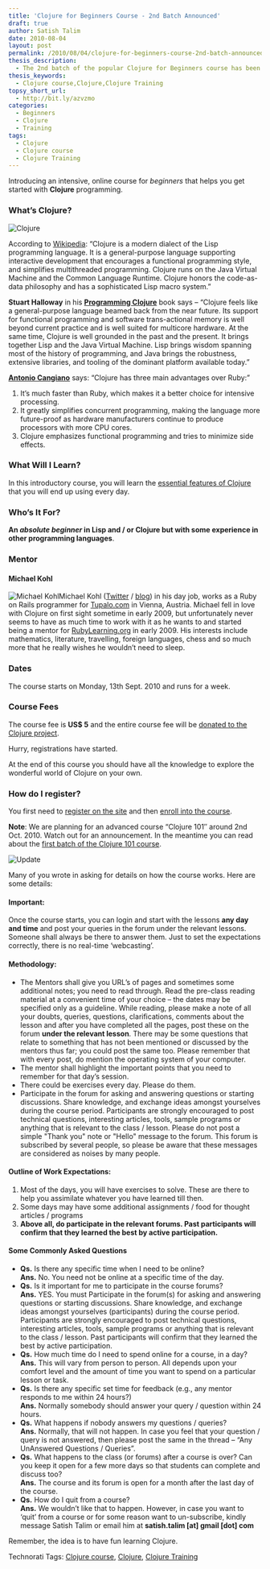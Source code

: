```yaml
---
title: 'Clojure for Beginners Course - 2nd Batch Announced'
draft: true
author: Satish Talim
date: 2010-08-04
layout: post
permalink: /2010/08/04/clojure-for-beginners-course-2nd-batch-announced/
thesis_description:
  - The 2nd batch of the popular Clojure for Beginners course has been announced for 13th Sept. 2010.
thesis_keywords:
  - Clojure course,Clojure,Clojure Training
topsy_short_url:
  - http://bit.ly/azvzmo
categories:
  - Beginners
  - Clojure
  - Training
tags:
  - Clojure
  - Clojure course
  - Clojure Training
---
```

<div>
  <p>
    <span class="drop_cap">I</span>ntroducing an intensive, online course for <em>beginners</em> that helps you get started with <strong>Clojure</strong> programming.
  </p>
  
  <h3>
    What&#8217;s Clojure?
  </h3>
  
  <p>
    <img class="alignright" title="Clojure" src="http://clojure.org/file/view/clojure-icon.gif" alt="Clojure" />
  </p>
  
  <p>
    According to <a href="http://en.wikipedia.org/wiki/Clojure">Wikipedia</a>: &#8220;Clojure is a modern dialect of the Lisp programming language. It is a general-purpose language supporting interactive development that encourages a functional programming style, and simplifies multithreaded programming. Clojure runs on the Java Virtual Machine and the Common Language Runtime. Clojure honors the code-as-data philosophy and has a sophisticated Lisp macro system.&#8221;
  </p>
  
  <p>
    <b>Stuart Halloway</b> in his <b><a href="http://www.pragprog.com/titles/shcloj/programming-clojure">Programming Clojure</a></b> book says &#8211; &#8220;Clojure feels like a general-purpose language beamed back from the near future. Its support for functional programming and software trans-actional memory is well beyond current practice and is well suited for multicore hardware. At the same time, Clojure is well grounded in the past and the present. It brings together Lisp and the Java Virtual Machine. Lisp brings wisdom spanning most of the history of programming, and Java brings the robustness, extensive libraries, and tooling of the dominant platform available today.&#8221;
  </p>
  
  <p>
    <b><a href="http://programmingzen.com/2010/07/09/thoughts-on-clojure/">Antonio Cangiano</a></b> says: &#8220;Clojure has three main advantages over Ruby:&#8221;
  </p>
  
  <ol>
    <li>
      It&#8217;s much faster than Ruby, which makes it a better choice for intensive processing.
    </li>
    <li>
      It greatly simplifies concurrent programming, making the language more future-proof as hardware manufacturers continue to produce processors with more CPU cores.
    </li>
    <li>
      Clojure emphasizes functional programming and tries to minimize side effects.
    </li>
  </ol>
  
  <h3>
    What Will I Learn?
  </h3>
  
  <p>
    In this introductory course, you will learn the <a href="http://clojure-notes.rubylearning.org/">essential features of Clojure</a> that you will end up using every day.
  </p>
  
  <h3>
    Who&#8217;s It For?
  </h3>
  
  <p>
    <b>An <em>absolute beginner</em> in Lisp and / or Clojure but with some experience in other programming languages</b>.
  </p>
  
  <h3>
    Mentor
  </h3>
  
  <h4>
    Michael Kohl
  </h4>
  
  <p class="block">
    <img class="alignleft" title="Michael Kohl" src="http://rubylearning.com/images/michael_kohl.jpg" alt="Michael Kohl" />Michael Kohl (<a href="http://twitter.com/citizen428">Twitter</a> / <a href="http://citizen428.net/">blog</a>) in his day job, works as a Ruby on Rails programmer for <a href="http://tupalo.com/">Tupalo.com</a> in Vienna, Austria. Michael fell in love with Clojure on first sight sometime in early 2009, but unfortunately never seems to have as much time to work with it as he wants to and started being a mentor for <a href="http://www.rubylearning.org/class/">RubyLearning.org</a> in early 2009. His interests include mathematics, literature, travelling, foreign languages, chess and so much more that he really wishes he wouldn&#8217;t need to sleep.
  </p>
  
  <h3>
    Dates
  </h3>
  
  <p>
    The course starts on Monday, 13th Sept. 2010 and runs for a week.
  </p>
  
  <h3>
    Course Fees
  </h3>
  
  <p>
    The course fee is <b>US$ 5</b> and the entire course fee will be <a href="http://clojure.org/funding">donated to the Clojure project</a>.
  </p>
  
  <p>
    Hurry, registrations have started.
  </p>
  
  <p class="alert">
    At the end of this course you should have all the knowledge to explore the wonderful world of Clojure on your own.
  </p>
  
  <h3>
    How do I register?
  </h3>
  
  <p>
    You first need to <a href="http://rubylearning.org/">register on the site</a> and then <a href="http://rubylearning.org/class/course/view.php?id=60">enroll into the course</a>.
  </p>
  
  <p>
    <b>Note</b>: We are planning for an advanced course &#8220;Clojure 101&#8243; around 2nd Oct. 2010. Watch out for an announcement. In the meantime you can read about the <a href="http://rubylearning.com/blog/2010/03/09/clojure-101-a-new-course/">first batch of the Clojure 101 course</a>.
  </p>
  
  <p>
    <img class="alignleft" src='http://rubylearning.com/images/update.jpg' style="border: 0px none ;" alt="Update" title="Update" />
  </p>
  
  <p>
    Many of you wrote in asking for details on how the course works. Here are some details:
  </p>
  
  <h4>
    Important:
  </h4>
  
  <p>
    Once the course starts, you can login and start with the lessons <b>any day and time</b> and post your queries in the forum under the relevant lessons. Someone shall always be there to answer them. Just to set the expectations correctly, there is no real-time &#8216;webcasting&#8217;.
  </p>
  
  <h4>
    Methodology:
  </h4>
  
  <ul>
    <li>
      The Mentors shall give you URL&#8217;s of pages and sometimes some additional notes; you need to read through. Read the pre-class reading material at a convenient time of your choice &#8211; the dates may be specified only as a guideline. While reading, please make a note of all your doubts, queries, questions, clarifications, comments about the lesson and after you have completed all the pages, post these on the forum <b>under the relevant lesson</b>. There may be some questions that relate to something that has not been mentioned or discussed by the mentors thus far; you could post the same too. Please remember that with every post, do mention the operating system of your computer.
    </li>
    <li>
      The mentor shall highlight the important points that you need to remember for that day&#8217;s session.
    </li>
    <li>
      There could be exercises every day. Please do them.
    </li>
    <li>
      Participate in the forum for asking and answering questions or starting discussions. Share knowledge, and exchange ideas amongst yourselves during the course period. Participants are strongly encouraged to post technical questions, interesting articles, tools, sample programs or anything that is relevant to the class / lesson. Please do not post a simple "Thank you" note or "Hello" message to the forum. This forum is subscribed by several people, so please be aware that these messages are considered as noises by many people.
    </li>
  </ul>
  
  <h4>
    Outline of Work Expectations:
  </h4>
  
  <ol>
    <li>
      Most of the days, you will have exercises to solve. These are there to help you assimilate whatever you have learned till then.
    </li>
    <li>
      Some days may have some additional assignments / food for thought articles / programs
    </li>
    <li>
      <strong>Above all, do participate in the relevant forums. Past participants will confirm that they learned the best by active participation.</strong>
    </li>
  </ol>
  
  <h4>
    Some Commonly Asked Questions
  </h4>
  
  <ul>
    <li>
      <b>Qs.</b> Is there any specific time when I need to be online?<br /><b>Ans.</b> No. You need not be online at a specific time of the day.
    </li>
    <li>
      <b>Qs.</b> Is it important for me to participate in the course forums?<br /><b>Ans.</b> YES. You must Participate in the forum(s) for asking and answering questions or starting discussions. Share knowledge, and exchange ideas amongst yourselves (participants) during the course period. Participants are strongly encouraged to post technical questions, interesting articles, tools, sample programs or anything that is relevant to the class / lesson. Past participants will confirm that they learned the best by active participation.
    </li>
    <li>
      <b>Qs.</b> How much time do I need to spend online for a course, in a day?<br /><b>Ans.</b> This will vary from person to person. All depends upon your comfort level and the amount of time you want to spend on a particular lesson or task.
    </li>
    <li>
      <b>Qs.</b> Is there any specific set time for feedback (e.g., any mentor responds to me within 24 hours?)<br /><b>Ans.</b> Normally somebody should answer your query / question within 24 hours.
    </li>
    <li>
      <b>Qs.</b> What happens if nobody answers my questions / queries?<br /><b>Ans.</b> Normally, that will not happen. In case you feel that your question / query is not answered, then please post the same in the thread &#8211; &#8220;Any UnAnswered Questions / Queries&#8221;.
    </li>
    <li>
      <b>Qs.</b> What happens to the class (or forums) after a course is over? Can you keep it open for a few more days so that students can complete and discuss too?<br /><b>Ans.</b> The course and its forum is open for a month after the last day of the course.
    </li>
    <li>
      <b>Qs.</b> How do I quit from a course?<br /><b>Ans.</b> We wouldn&#8217;t like that to happen. However, in case you want to &#8216;quit&#8217; from a course or for some reason want to un-subscribe, kindly message Satish Talim or email him at <b>satish.talim [at] gmail [dot] com</b>
    </li>
  </ul>
  
  <p>
    Remember, the idea is to have fun learning Clojure.
  </p>
</div>

Technorati Tags: <a href="http://technorati.com/tag/Clojure+course" rel="tag">Clojure course</a>, <a href="http://technorati.com/tag/Clojure" rel="tag">Clojure</a>, <a href="http://technorati.com/tag/Clojure+Training" rel="tag">Clojure Training</a>
